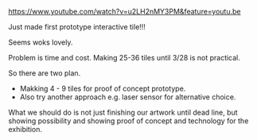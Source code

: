 https://www.youtube.com/watch?v=u2LH2nMY3PM&feature=youtu.be

Just made first prototype interactive tile!!!

Seems woks lovely.


Problem is time and cost. Making 25-36 tiles until 3/28 is not practical.

So there are two plan.

 - Makking 4 - 9 tiles for proof of concept prototype.
 - Also try another approach e.g. laser sensor for alternative choice.
 
 What we should do is not just finishing our artwork until dead line, but showing possibility and showing proof of concept and technology for the exhibition.
 